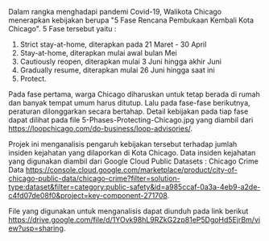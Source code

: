 Dalam rangka menghadapi pandemi Covid-19, Walikota Chicago menerapkan kebijakan berupa "5 Fase Rencana Pembukaan Kembali Kota Chicago".
5 Fase tersebut yaitu :
  1. Strict stay-at-home, diterapkan pada 21 Maret - 30 April
  2. Stay-at-home, diterapkan mulai awal bulan Mei
  3. Cautiously reopen, diterapkan mulai 3 Juni hingga akhir Juni
  4. Gradually resume, diterapkan mulai 26 Juni hingga saat ini
  5. Protect.

Pada fase pertama, warga Chicago diharuskan untuk tetap berada di rumah dan banyak tempat umum harus ditutup. Lalu pada fase-fase berikutnya, peraturan dilonggarkan secara bertahap. Detail kebijakan pada tiap fase dapat dilihat pada file 5-Phases-Protecting-Chicago.jpg
yang diambil dari https://loopchicago.com/do-business/loop-advisories/.

Projek ini menganalisis pengaruh kebijakan tersebut terhadap jumlah insiden kejahatan yang dilaporkan di Kota Chicago. 
Data insiden kejahatan yang digunakan diambil dari Google Cloud Public Datasets : Chicago Crime Data https://console.cloud.google.com/marketplace/product/city-of-chicago-public-data/chicago-crime?filter=solution-type:dataset&filter=category:public-safety&id=a985ccaf-0a3a-4eb9-a2de-c4fd07de08f0&project=key-component-271708.

File yang digunakan untuk menganalisis dapat diunduh pada link berikut https://drive.google.com/file/d/1YOvk98hL9RZkG2zp81eP5DgoHd5EjrBm/view?usp=sharing.
